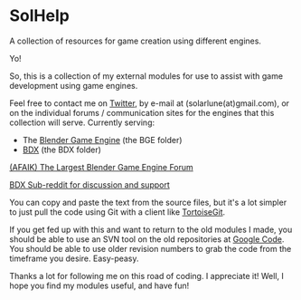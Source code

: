 # SolHelp
A collection of resources for game creation using different engines.

Yo!

So, this is a collection of my external modules for use to assist with game development using game engines.

Feel free to contact me on [Twitter](https://twitter.com/solarlune), by e-mail at (solarlune(at)gmail.com), or on the individual forums / communication sites for the engines that this collection will serve. Currently serving:

 * The [Blender Game Engine](http://blender.org) (the BGE folder)
 * [BDX](https://github.com/goranm/bdx) (the BDX folder)

[(AFAIK) The Largest Blender Game Engine Forum](http://blenderartists.org/forum/forumdisplay.php?12-Game-Engine-Support-and-Discussion)

[BDX Sub-reddit for discussion and support](http://www.reddit.com/r/bdx)

You can copy and paste the text from the source files, but it's a lot simpler to just pull the code using Git with a client like [TortoiseGit](https://code.google.com/p/tortoisegit/).

If you get fed up with this and want to return to the old modules I made, you should be able to use an SVN tool on the old repositories at [Google Code](https://code.google.com/p/solarlune-game/). You should be able to use older revision numbers to grab the code from the timeframe you desire. Easy-peasy.

Thanks a lot for following me on this road of coding. I appreciate it! Well, I hope you find my modules useful, and have fun!
